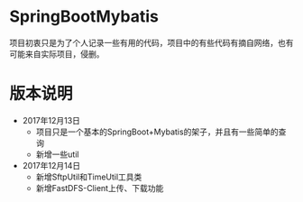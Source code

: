 # SpringBootMybatis
项目初衷只是为了个人记录一些有用的代码，项目中的有些代码有摘自网络，也有可能来自实际项目，侵删。

# 版本说明
* 2017年12月13日 
    * 项目只是一个基本的SpringBoot+Mybatis的架子，并且有一些简单的查询
    * 新增一些util
* 2017年12月14日 
    * 新增SftpUtil和TimeUtil工具类
    * 新增FastDFS-Client上传、下载功能
